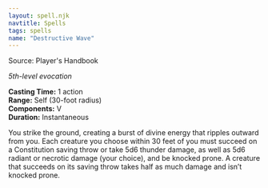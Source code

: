 ```yaml
---
layout: spell.njk
navtitle: Spells
tags: spells
name: "Destructive Wave"
---
```

Source: Player's Handbook

_5th-level evocation_

**Casting Time:** 1 action  
**Range:** Self (30-foot radius)  
**Components:** V  
**Duration:** Instantaneous

You strike the ground, creating a burst of divine energy that ripples outward from you. Each creature you choose within 30 feet of you must succeed on a Constitution saving throw or take 5d6 thunder damage, as well as 5d6 radiant or necrotic damage (your choice), and be knocked prone. A creature that succeeds on its saving throw takes half as much damage and isn’t knocked prone.